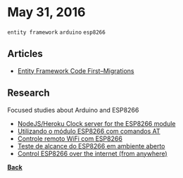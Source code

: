 # May 31, 2016

`entity framework` `arduino` `esp8266`

## Articles

- [Entity Framework Code First–Migrations](https://msdn.microsoft.com/pt-br/library/jj591330.aspx)

## Research

Focused studies about Arduino and ESP8266

- [NodeJS/Heroku Clock server for the ESP8266 module](http://theblogofpeterchen.blogspot.com.br/2015/09/nodejsheroku-clock-server-for-esp8266.html)
- [Utilizando o módulo ESP8266 com comandos AT](http://pedrominatel.com.br/esp8266/utilizando-o-modulo-esp8266-com-comandos-at/)
- [Controle remoto WiFi com ESP8266](http://pedrominatel.com.br/esp8266/controle-remoto-wifi-com-esp8266/)
- [Teste de alcance do ESP8266 em ambiente aberto](http://pedrominatel.com.br/esp8266/teste-de-alcance-do-esp8266-em-ambiente-aberto/)
- [Control ESP8266 over the internet (from anywhere)](http://www.instructables.com/id/Control-ESP8266-Over-the-Internet-from-Anywhere/)


[__Back__](../README.md#may)
